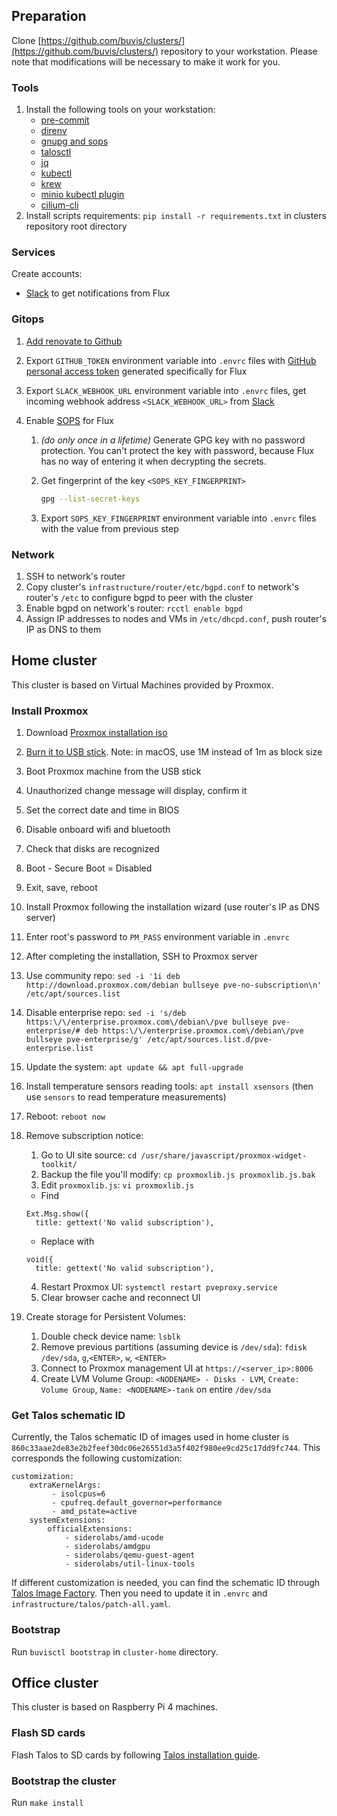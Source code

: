 ## Preparation

Clone [https://github.com/buvis/clusters/](https://github.com/buvis/clusters/) repository to your workstation. Please note that modifications will be necessary to make it work for you.

### Tools

1. Install the following tools on your workstation:
   - [pre-commit](https://pre-commit.com/#installation)
   - [direnv](https://direnv.net/docs/installation.html)
   - [gnupg and sops](https://fluxcd.io/docs/guides/mozilla-sops)
   - [talosctl](https://github.com/siderolabs/talos/releases)
   - [jq](https://stedolan.github.io/jq/download)
   - [kubectl](https://kubernetes.io/docs/tasks/tools/#kubectl)
   - [krew](https://krew.sigs.k8s.io/docs/user-guide/setup/install)
   - [minio kubectl plugin](https://github.com/minio/operator/tree/master/kubectl-minio)
   - [cilium-cli](https://docs.cilium.io/en/stable/gettingstarted/k8s-install-default/#install-the-cilium-cli)
2. Install scripts requirements: `pip install -r requirements.txt` in clusters repository root directory

### Services

Create accounts:

- [Slack](https://slack.com/get-started#/createnew) to get notifications from Flux

### Gitops

1. [Add renovate to Github](https://github.com/marketplace/renovate)
2. Export `GITHUB_TOKEN` environment variable into `.envrc` files with [GitHub personal access token](https://github.com/settings/tokens) generated specifically for Flux
3. Export `SLACK_WEBHOOK_URL` environment variable into `.envrc` files, get incoming webhook address `<SLACK_WEBHOOK_URL>` from [Slack](https://api.slack.com/apps)
4. Enable [SOPS](https://github.com/mozilla/sops) for Flux

   1. _(do only once in a lifetime)_ Generate GPG key with no password protection. You can't protect the key with password, because Flux has no way of entering it when decrypting the secrets.
   2. Get fingerprint of the key `<SOPS_KEY_FINGERPRINT>`

      ```bash
      gpg --list-secret-keys
      ```

   3. Export `SOPS_KEY_FINGERPRINT` environment variable into `.envrc` files with the value from previous step

### Network

1. SSH to network's router
2. Copy cluster's `infrastructure/router/etc/bgpd.conf` to network's router's `/etc` to configure bgpd to peer with the cluster
3. Enable bgpd on network's router: `rcctl enable bgpd`
4. Assign IP addresses to nodes and VMs in `/etc/dhcpd.conf`, push router's IP as DNS to them

## Home cluster

This cluster is based on Virtual Machines provided by Proxmox.

### Install Proxmox

1. Download [Proxmox installation iso](https://www.proxmox.com/en/downloads/category/iso-images-pve)
2. [Burn it to USB stick](https://pve.proxmox.com/wiki/Prepare_Installation_Media). Note: in macOS, use 1M instead of 1m as block size
3. Boot Proxmox machine from the USB stick
4. Unauthorized change message will display, confirm it
5. Set the correct date and time in BIOS
6. Disable onboard wifi and bluetooth
7. Check that disks are recognized
8. Boot - Secure Boot = Disabled
9. Exit, save, reboot
10. Install Proxmox following the installation wizard (use router's IP as DNS server)
11. Enter root's password to `PM_PASS` environment variable in `.envrc`
12. After completing the installation, SSH to Proxmox server
13. Use community repo: `sed -i '1i deb http://download.proxmox.com/debian bullseye pve-no-subscription\n' /etc/apt/sources.list`
14. Disable enterprise repo: `sed -i 's/deb https:\/\/enterprise.proxmox.com\/debian\/pve bullseye pve-enterprise/# deb https:\/\/enterprise.proxmox.com\/debian\/pve bullseye pve-enterprise/g' /etc/apt/sources.list.d/pve-enterprise.list`
15. Update the system: `apt update && apt full-upgrade`
16. Install temperature sensors reading tools: `apt install xsensors` (then use `sensors` to read temperature measurements)
17. Reboot: `reboot now`
18. Remove subscription notice:

    1. Go to UI site source: `cd /usr/share/javascript/proxmox-widget-toolkit/`
    2. Backup the file you'll modify: `cp proxmoxlib.js proxmoxlib.js.bak`
    3. Edit `proxmoxlib.js`: `vi proxmoxlib.js`

    - Find

    ```
    Ext.Msg.show({
      title: gettext('No valid subscription'),
    ```

    - Replace with

    ```
    void({
      title: gettext('No valid subscription'),
    ```

    4. Restart Proxmox UI: `systemctl restart pveproxy.service`
    5. Clear browser cache and reconnect UI

19. Create storage for Persistent Volumes:
    1. Double check device name: `lsblk`
    2. Remove previous partitions (assuming device is `/dev/sda`): `fdisk /dev/sda`, `g`,`<ENTER>`, `w`, `<ENTER>`
    3. Connect to Proxmox management UI at `https://<server_ip>:8006`
    4. Create LVM Volume Group: `<NODENAME> - Disks - LVM`, `Create: Volume Group`, `Name: <NODENAME>-tank` on entire `/dev/sda`

### Get Talos schematic ID

Currently, the Talos schematic ID of images used in home cluster is `860c33aae2de83e2b2feef30dc06e26551d3a5f402f980ee9cd25c17dd9fc744`. This corresponds the following customization:

```
customization:
    extraKernelArgs:
         - isolcpus=6
         - cpufreq.default_governor=performance
         - amd_pstate=active
    systemExtensions:
        officialExtensions:
            - siderolabs/amd-ucode
            - siderolabs/amdgpu
            - siderolabs/qemu-guest-agent
            - siderolabs/util-linux-tools
```

If different customization is needed, you can find the schematic ID through [Talos Image Factory](https://factory.talos.dev). Then you need to update it in `.envrc` and `infrastructure/talos/patch-all.yaml`.

### Bootstrap

Run `buvisctl bootstrap` in `cluster-home` directory.

## Office cluster

This cluster is based on Raspberry Pi 4 machines.

### Flash SD cards

Flash Talos to SD cards by following [Talos installation guide](https://www.talos.dev/v1.2/talos-guides/install/single-board-computers/rpi_4/).

### Bootstrap the cluster

Run `make install`
